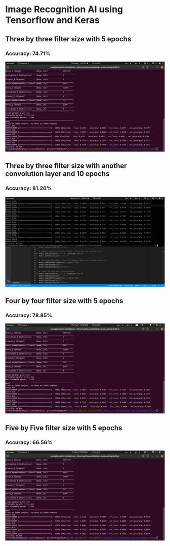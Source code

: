 # Image Recognition AI using Tensorflow and Keras

## Three by three filter size with 5 epochs
### Accuracy: 74.71%
![Statistics](pictures/recognition3X3-4.png)

## Three by three filter size with another convolution layer and 10 epochs
### Accuracy: 81.20% 
![Statistics](pictures/recognition3X3-10ep.png)

## Four by four filter size with 5 epochs
### Accuracy: 78.85%
![Statistics](pictures/recognition4X4-3.png)

## Five by Five filter size with 5 epochs
### Accuracy: 66.56%
![Statistics](pictures/recognition5X5-3.png)
